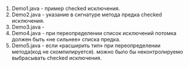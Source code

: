 

1. Demo1.java - пример checked исключения.
2. Demo2.java - указание в сигнатуре метода предка checked исключения.
3. Demo3.java - 
4. Demo4.java - при переопределении список исключений потомка должен быть «не сильнее» списка предка.
5. Demo5.java - если «расширить тип» при переопределении метода(код не скомпилируется). можно было бы неконтролируемо выбрасывать checked исключения.
